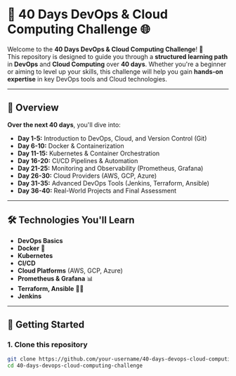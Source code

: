 # 🚀 40 Days DevOps & Cloud Computing Challenge 🌐

Welcome to the **40 Days DevOps & Cloud Computing Challenge**! 🌟  
This repository is designed to guide you through a **structured learning path** in **DevOps** and **Cloud Computing** over **40 days**. Whether you're a beginner or aiming to level up your skills, this challenge will help you gain **hands-on expertise** in key DevOps tools and Cloud technologies. 

---

## 📅 **Overview**

**Over the next 40 days**, you'll dive into:

- **Day 1-5:** Introduction to DevOps, Cloud, and Version Control (Git)  
- **Day 6-10:** Docker & Containerization  
- **Day 11-15:** Kubernetes & Container Orchestration  
- **Day 16-20:** CI/CD Pipelines & Automation  
- **Day 21-25:** Monitoring and Observability (Prometheus, Grafana)  
- **Day 26-30:** Cloud Providers (AWS, GCP, Azure)  
- **Day 31-35:** Advanced DevOps Tools (Jenkins, Terraform, Ansible)  
- **Day 36-40:** Real-World Projects and Final Assessment  

---

## 🛠️ **Technologies You'll Learn**

- **DevOps Basics**  
- **Docker** 🐳  
- **Kubernetes**  
- **CI/CD**  
- **Cloud Platforms** (AWS, GCP, Azure)  
- **Prometheus & Grafana** 📊  
- **Terraform, Ansible** 🧑‍💻  
- **Jenkins**  

---

## 🚀 **Getting Started**

### 1. **Clone this repository**  
```bash
git clone https://github.com/your-username/40-days-devops-cloud-computing-challenge.git
cd 40-days-devops-cloud-computing-challenge

